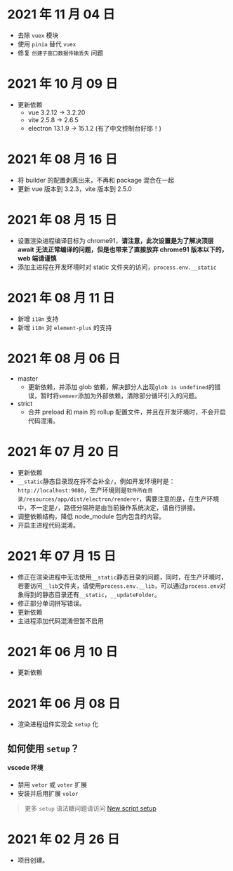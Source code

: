 # 2021 年 11 月 04 日

- 去除 `vuex` 模块
- 使用 `pinia` 替代 `vuex`
- 修复 `创建子窗口数据传输丢失` 问题

# 2021 年 10 月 09 日

- 更新依赖
  - vue 3.2.12 -> 3.2.20
  - vite 2.5.8 -> 2.6.5
  - electron 13.1.9 -> 15.1.2 (有了中文控制台好耶！)

# 2021 年 08 月 16 日

- 将 builder 的配置剥离出来，不再和 package 混合在一起
- 更新 vue 版本到 3.2.3，vite 版本到 2.5.0

# 2021 年 08 月 15 日

- 设置渲染进程编译目标为 chrome91，**请注意，此次设置是为了解决顶层 await 无法正常编译的问题，但是也带来了直接放弃 chrome91 版本以下的，web 端请谨慎**
- 添加主进程在开发环境时对 static 文件夹的访问，`process.env.__static`

# 2021 年 08 月 11 日

- 新增 `i18n` 支持
- 新增 `i18n` 对 `element-plus` 的支持

# 2021 年 08 月 06 日

- master
  - 更新依赖，并添加 glob 依赖，解决部分人出现`glob is undefined`的错误，暂时将`semver`添加为外部依赖，清除部分循环引入的问题。
- strict
  - 合并 preload 和 main 的 rollup 配置文件，并且在开发环境时，不会开启代码混淆。

# 2021 年 07 月 20 日

- 更新依赖
- `__static`静态目录现在将不会补全`/`，例如开发环境时是：`http://localhost:9080`，生产环境则是`软件所在目录/resources/app/dist/electron/renderer`，需要注意的是，在生产环境中，不一定是`/`，路径分隔符是由当前操作系统决定，请自行拼接。
- 调整依赖结构，降低 node_module 包内包含的内容。
- 开启主进程代码混淆。

# 2021 年 07 月 15 日

- 修正在渲染进程中无法使用`__static`静态目录的问题，同时，在生产环境时，若要访问`__lib`文件夹，请使用`process.env.__lib`，可以通过`process.env`对象得到的静态目录还有`__static`，`__updateFolder`。
- 修正部分单词拼写错误。
- 更新依赖
- 主进程添加代码混淆但暂不启用

# 2021 年 06 月 10 日

- 更新依赖

# 2021 年 06 月 08 日

- 渲染进程组件实现全 `setup` 化

## 如何使用 `setup`？

#### vscode 环境

- 禁用 `vetor` 或 `voter` 扩展
- 安装并启用扩展 `volor`

> 更多 `setup` 语法糖问题请访问 [New script setup](https://github.com/vuejs/rfcs/pull/227)

# 2021 年 02 月 26 日

- 项目创建。
